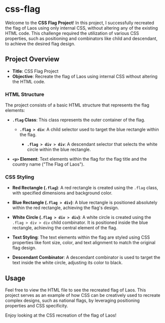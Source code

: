 # css-flag

Welcome to the **CSS Flag Project**! In this project, I successfully recreated the flag of Laos using only internal CSS, without altering any of the existing HTML code. This challenge required the utilization of various CSS properties, such as positioning and combinators like child and descendant, to achieve the desired flag design.

## Project Overview

- **Title**: CSS Flag Project
- **Objective**: Recreate the flag of Laos using internal CSS without altering the HTML code.

### HTML Structure

The project consists of a basic HTML structure that represents the flag elements:

- **`.flag` Class**: This class represents the outer container of the flag.

  - **`.flag > div`**: A child selector used to target the blue rectangle within the flag.

    - **`.flag > div > div`**: A descendant selector that selects the white circle within the blue rectangle.

- **`<p>` Element**: Text elements within the flag for the flag title and the country name ("The Flag of Laos").

### CSS Styling

- **Red Rectangle (`.flag`)**: A red rectangle is created using the `.flag` class, with specified dimensions and background color.

- **Blue Rectangle (`.flag > div`)**: A blue rectangle is positioned absolutely within the red rectangle, achieving the flag's design.

- **White Circle (`.flag > div > div`)**: A white circle is created using the `.flag > div > div` child combinator. It is positioned inside the blue rectangle, achieving the central element of the flag.

- **Text Styling**: The text elements within the flag are styled using CSS properties like font size, color, and text alignment to match the original flag design.

- **Descendant Combinator**: A descendant combinator is used to target the text inside the white circle, adjusting its color to black.

## Usage

Feel free to view the HTML file to see the recreated flag of Laos. This project serves as an example of how CSS can be creatively used to recreate complex designs, such as national flags, by leveraging positioning properties and CSS specificity.

Enjoy looking at the CSS recreation of the flag of Laos!